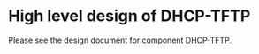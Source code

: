 High level design of DHCP-TFTP
======================================
Please see the design document for component [DHCP-TFTP](/documents/dev/ops-dhcp-tftp/DESIGN).
